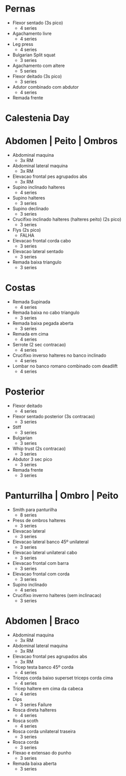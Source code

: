# Pernas
- Flexor sentado (3s pico)
  - 4 series
- Agachamento livre
  - 4 series
- Leg press
  - 4 series
- Bulgarian Split squat
  - 3 series
- Agachamento com altere
  - 5 series
- Flexor deitado (3s pico)
  - 3 series
- Adutor combinado com abdutor
  - 4 series
- Remada frente
# Calestenia Day
# Abdomen | Peito | Ombros
- Abdominal maquina
  - 3x RM
- Abdominal lateral maquina
  - 3x RM
- Elevacao frontal pes agrupados abs
  - 3x RM
- Supino inclinado halteres
  - 4 series
- Supino halteres
  - 3 series
- Supino declinado
  - 3 series
- Crucifixo inclinado halteres (halteres peito) (2s pico)
  - 3 series
- Flys (2s pico)
  - FALHA
- Elevacao frontal corda cabo
  - 3 series
- Elevacao lateral sentado
  - 3 series
- Remada baixa triangulo
  - 3 series
# Costas
- Remada Supinada 
  - 4 series
- Remada baixa no cabo triangulo
  - 3 series
- Remada baixa pegada aberta
  - 3 series
- Remada em cima
  - 4 series
- Serrote (2 sec contracao)
  - 4 series
- Crucifixo inverso halteres no banco inclinado
  - 4 series
- Lombar no banco romano combinado com deadlift
  - 4 series
# Posterior
- Flexor deitado
  - 4 series
- Flexor sentado posterior (3s contracao)
  - 3 series
- Stiff
  - 3 series
- Bulgarian 
  - 3 series
- Whip trust (2s contracao)
  - 3 series
- Abdutor 3 sec pico
  - 3 series
- Remada frente
  - 3 series
# Panturrilha | Ombro | Peito
- Smith para panturilha
  - 8 series
- Press de ombros halteres
  - 3 series
- Elevacao lateral 
  - 3 series
- Elevacao lateral banco 45º unilateral
  - 3 series
- Elevacao lateral unilateral cabo
  - 3 series
- Elevacao frontal com barra
  - 3 series
- Elevacao frontal com corda
  - 3 series
- Supino inclinado
  - 4 series
- Crucifixo inverno halteres (sem inclinacao)
  - 3 series
# Abdomen | Braco
- Abdominal maquina
  - 3x RM
- Abdominal lateral maquina
  - 3x RM
- Elevacao frontal pes agrupados abs
  - 3x RM
- Tricep testa banco 45º corda
  - 4 series
- Triceps corda baixo superset triceps corda cima
  - 4 series
- Tricep haltere em cima da cabeca
  - 4 series
- Dips
  - 3 series Failure
- Rosca direta halteres
  - 4 series
- Rosca scoth
  - 4 series
- Rosca corda unilateral traseira
  - 3 series
- Rosca corda
  - 3 series
- Flexao e extensao do punho
  - 3 series
- Remada baixa aberta
  - 3 series